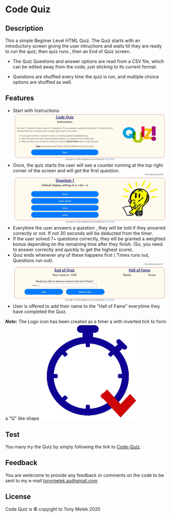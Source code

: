 # Code Quiz
## Description
This a simple Begiiner Level HTML Quiz. The Quiz starts with an introductory screen giving the user intructions and waits till they are ready to run the quiz, then quiz runs , then an End of Quiz screen.

* The Quiz Questions and answer options are read from a CSV file, which can be edited away from the code, just sticking to its current format.

* Questions are shuffled every time the quiz is run, and multiple choice options are shuffled as well.



## Features
* Start with Instructions
![first_screen](./images/first.jpg)
* Once, the quiz starts the user will see a counter running at the top right corner of the screen and will get the first question. 
![Questions_screen](./images/questions.jpg)
* Everytime the user answers a question , they will be told if they answred correctly or not. If not 30 seconds will be deducted from the timer.
* If the user solved 7+ questions correctly, they eill be granted a weighted bonus depending on the remaining time after they finish. (So, you need to answer correctly and quickly to get the highest score).
* Quiz ends whenever any of these happens first ( Times runs out, Questions run out).
![End_screen](./images/end.jpg)
* User is offered to add their name to the "Hall of Fame" everytime they have completed the Quiz.

**_Note:_** The Logo icon has been created as a timer a with inverted tick to form a "Q" like shape
![Logo_icon](./images/icon.png)

## Test
You many try the Quiz by simply following the link to [Code-Quiz](https://tonymelek.github.io/code_quiz/).

## Feedback
You are welecome to provide any feedback or comments on the code to be sent to my e-mail [tonymelek.au@gmail.com](mailto:tonymelek.au@gmail.com)

## License
Code Quiz is &copy; copyight to Tony Melek 2020
